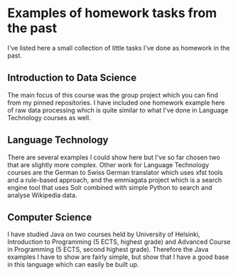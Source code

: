 # Examples of homework tasks from the past

I've listed here a small collection of little tasks I've done as homework in the past. 

## Introduction to Data Science
The main focus of this course was the group project which you can find from my pinned repositories.
I have included one homework example here of raw data processing which is quite similar to what I've done in Language Technology courses as well.

## Language Technology
There are several examples I could show here but I've so far chosen two that are slightly more complex. Other work for Language Technology courses are the German to Swiss German translator which uses xfst tools and a rule-based approach, and the emmiagata project which is a search engine tool that uses Solr combined with simple Python to search and analyse Wikipedia data.

## Computer Science
I have studied Java on two courses held by University of Helsinki, Introduction to Programming (5 ECTS, highest grade) and Advanced Course in Programming (5 ECTS, second highest grade). Therefore the Java examples I have to show are fairly simple, but show that I have a good base in this language which can easily be built up.
